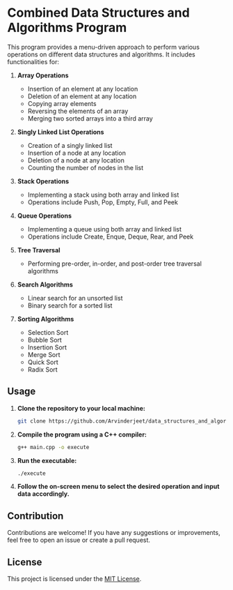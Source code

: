 # Combined Data Structures and Algorithms Program

This program provides a menu-driven approach to perform various operations on different data structures and algorithms. It includes functionalities for:

1. **Array Operations**
   - Insertion of an element at any location
   - Deletion of an element at any location
   - Copying array elements
   - Reversing the elements of an array
   - Merging two sorted arrays into a third array

2. **Singly Linked List Operations**
   - Creation of a singly linked list
   - Insertion of a node at any location
   - Deletion of a node at any location
   - Counting the number of nodes in the list

3. **Stack Operations**
   - Implementing a stack using both array and linked list
   - Operations include Push, Pop, Empty, Full, and Peek

4. **Queue Operations**
   - Implementing a queue using both array and linked list
   - Operations include Create, Enque, Deque, Rear, and Peek

5. **Tree Traversal**
   - Performing pre-order, in-order, and post-order tree traversal algorithms

6. **Search Algorithms**
   - Linear search for an unsorted list
   - Binary search for a sorted list

7. **Sorting Algorithms**
   - Selection Sort
   - Bubble Sort
   - Insertion Sort
   - Merge Sort
   - Quick Sort
   - Radix Sort

## Usage

1. **Clone the repository to your local machine:**

   ```bash
   git clone https://github.com/Arvinderjeet/data_structures_and_algorithms.git
   ```

2. **Compile the program using a C++ compiler:**

   ```bash
   g++ main.cpp -o execute
   ```

3. **Run the executable:**

   ```bash
   ./execute
   ```

4. **Follow the on-screen menu to select the desired operation and input data accordingly.**

## Contribution

Contributions are welcome! If you have any suggestions or improvements, feel free to open an issue or create a pull request.

## License

This project is licensed under the [MIT License](LICENSE).
